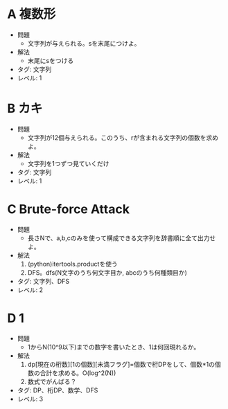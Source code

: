 # A 複数形

- 問題
    - 文字列が与えられる。sを末尾につけよ。
- 解法
    - 末尾にsをつける
- タグ: 文字列
- レベル: 1

# B カキ
- 問題
    - 文字列が12個与えられる。このうち、rが含まれる文字列の個数を求めよ。
- 解法
    - 文字列を1つずつ見ていくだけ
- タグ: 文字列
- レベル: 1

# C Brute-force Attack

- 問題
    - 長さNで、a,b,cのみを使って構成できる文字列を辞書順に全て出力せよ。
- 解法
    1. (python)itertools.productを使う
    2. DFS。dfs(N文字のうち何文字目か, abcのうち何種類目か)
- タグ: 文字列、DFS
- レベル: 2

# D 1

- 問題
    - 1からN(10^9以下)までの数字を書いたとき、1は何回現れるか。
- 解法
    1. dp\[現在の桁数\]\[1の個数\]\[未満フラグ\]=個数で桁DPをして、個数\*1の個数の合計を求める。O(log^2(N))
    2. 数式でがんばる？
- タグ: DP、桁DP、数学、DFS
- レベル: 3
